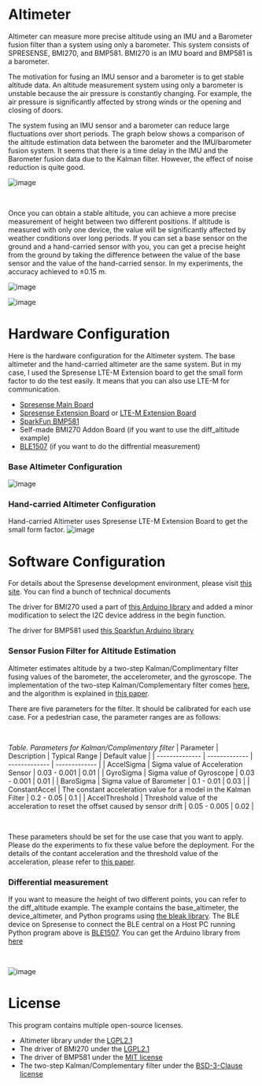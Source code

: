 # Altimeter
Altimeter can measure more precise altitude using an IMU and a Barometer fusion filter than a system using only a barometer. This system consists of SPRESENSE, BMI270, and BMP581. BMI270 is an IMU board and BMP581 is a barometer.

The motivation for fusing an IMU sensor and a barometer is to get stable altitude data. 
An altitude measurement system using only a barometer is unstable because the air pressure is constantly changing. 
For example, the air pressure is significantly affected by strong winds or the opening and closing of doors.

The system fusing an IMU sensor and a barometer can reduce large fluctuations over short periods. The graph below shows a comparison of the altitude estimation data between the barometer and the IMU/barometer fusion system. It seems that there is a time delay in the IMU and the Barometer fusion data due to the Kalman filter. However, the effect of noise reduction is quite good.

![image](https://github.com/user-attachments/assets/7ce72d97-9529-451d-9037-b912e8258149)

<br/>


Once you can obtain a stable altitude, you can achieve a more precise measurement of height between two different positions.
If altitude is measured with only one device, the value will be significantly affected by weather conditions over long periods.
If you can set a base sensor on the ground and a hand-carried sensor with you, you can get a precise height from the ground 
by taking the difference between the value of the base sensor and the value of the hand-carried sensor.
In my experiments, the accuracy achieved to ±0.15 m.

![image](https://github.com/user-attachments/assets/22fe7304-3baf-4bcc-8de9-8f0c9c1ca5a9)

![image](https://github.com/user-attachments/assets/0a91027a-e1a2-4c4e-869a-3716b5680ff7)


# Hardware Configuration
Here is the hardware configuration for the Altimeter system. The base altimeter and the hand-carried altimeter are the same system. But in my case, I used the Spresense LTE-M Extension board to get the small form factor to do the test easily. It means that you can also use LTE-M for communication.

- [Spresense Main Board](https://developer.sony.com/spresense/products/spresense-main-board/)
- [Spresense Extension Board](https://developer.sony.com/spresense/products/spresense-ext-board/) or [LTE-M Extension Board](https://developer.sony.com/spresense/products/spresense-lte-ext-board/)
- [SparkFun BMP581](https://www.sparkfun.com/products/20170)
- Self-made BMI270 Addon Board (if you want to use the diff_altitude example)
- [BLE1507](https://crane-elec.co.jp/products/vol-24/) (if you want to do the diffrential measurement)

### Base Altimeter Configuration
![image](https://github.com/user-attachments/assets/6689577a-6a2c-4e4c-8ba6-e52f75bb702e)

### Hand-carried Altimeter Configuration
Hand-carried Altimeter uses Spresense LTE-M Extension Board to get the small form factor.
![image](https://github.com/user-attachments/assets/a7f2e391-faaf-40c2-9303-ccb9e175de50)

# Software Configuration
For details about the Spresense development environment, please visit [this site](https://developer.sony.com/spresense). 
You can find a bunch of technical documents

The driver for BMI270 used a part of [this Arduino library](https://github.com/arduino-libraries/Arduino_BMI270_BMM150) 
and added a minor modification to select the I2C device address in the begin function.

The driver for BMP581 used [this Sparkfun Arduino library](https://github.com/sparkfun/SparkFun_BMP581_Arduino_Library)

### Sensor Fusion Filter for Altitude Estimation
Altimeter estimates altitude by a two-step Kalman/Complimentary filter fusing values of the barometer, the accelerometer, and the gyroscope.
The implementation of the two-step Kalman/Complementary filter comes [here](https://github.com/juangallostra/AltitudeEstimation/tree/master), 
and the algorithm is explained in [this paper](https://simondlevy.academic.wlu.edu/files/2022/11/TwoStepFilter.pdf).

There are five parameters for the filter. It should be calibrated for each use case. For a pedestrian case, the parameter ranges are as follows:

<br/>

*Table. Parameters for Kalman/Complimentary filter*
| Parameter      | Description | Typical Range | Default value |
| -------------- | ------------- | ------------- | ------------- |
| AccelSigma     | Sigma value of Acceleration Sensor  | 0.03 - 0.001  | 0.01 | 
| GyroSigma      | Sigma value of Gyroscope   | 0.03 - 0.001  |  0.01 |
| BaroSigma      | Sigma value of Barometer   | 0.1 - 0.01  | 0.03 |
| ConstantAccel  | The constant acceleration value for a model in the Kalman Filter  | 0.2 - 0.05  | 0.1  | 
| AccelThreshold | Threshold value of the acceleration to reset the offset caused by sensor drift  | 0.05 - 0.005  | 0.02  | 

<br/>

These parameters should be set for the use case that you want to apply. Please do the experiments to fix these value before the deployment.
For the details of the contant acceleration and the threshold value of the acceleration, 
please refer to [this paper](https://simondlevy.academic.wlu.edu/files/2022/11/TwoStepFilter.pdf).

### Differential measurement
If you want to measure the height of two different points, you can refer to the diff_altitude example. 
The example contains the base_altimeter, the device_altimeter, and Python programs using [the bleak library](https://bleak.readthedocs.io/en/latest/).
The BLE device on Spresense to connect the BLE central on a Host PC running Python program above is [BLE1507](https://crane-elec.co.jp/products/vol-24/).
You can get the Arduino library from [here](https://github.com/TE-YoshinoriOota/BLE1507_Arduino)

<br/>

![image](https://github.com/user-attachments/assets/1c7bcd55-1adb-4024-8c72-2d637f3400f3)




# License
This program contains multiple open-source licenses.

- Altimeter library under the [LGPL2.1](https://github.com/TE-YoshinoriOota/Altimeter/blob/main/LICENSE-LGPL2.1)
- The driver of BMI270 under the [LGPL2.1](https://github.com/TE-YoshinoriOota/Altimeter/blob/main/LICENSE-LGPL2.1)
- The driver of BMP581 under the [MIT license](https://github.com/TE-YoshinoriOota/Altimeter/blob/main/LICENSE-MIT)
- The two-step Kalman/Complementary filter under the [BSD-3-Clause license](https://github.com/TE-YoshinoriOota/Altimeter/blob/main/LICENSE-BSD)
